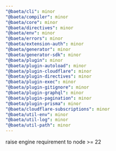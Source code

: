 ```yaml
---
"@baeta/cli": minor
"@baeta/compiler": minor
"@baeta/core": minor
"@baeta/directives": minor
"@baeta/env": minor
"@baeta/errors": minor
"@baeta/extension-auth": minor
"@baeta/generator": minor
"@baeta/generator-sdk": minor
"@baeta/plugin": minor
"@baeta/plugin-autoload": minor
"@baeta/plugin-cloudflare": minor
"@baeta/plugin-directives": minor
"@baeta/plugin-exec": minor
"@baeta/plugin-gitignore": minor
"@baeta/plugin-graphql": minor
"@baeta/plugin-pagination": minor
"@baeta/plugin-prisma": minor
"@baeta/cloudflare-subscriptions": minor
"@baeta/util-env": minor
"@baeta/util-log": minor
"@baeta/util-path": minor
---
```


raise engine requirement to node >= 22
